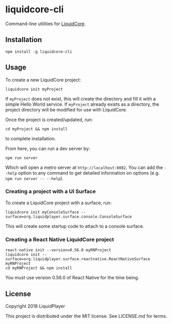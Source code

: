 # liquidcore-cli

Command-line utilities for [LiquidCore](https://github.com/LiquidPlayer/LiquidCore).

## Installation
    npm install -g liquidcore-cli

## Usage

To create a new LiquidCore project:

    liquidcore init myProject
    
If `myProject` does not exist, this will create the directory and fill it with a simple
Hello World service.  If `myProject` already exists as a directory, the project directory
will be modified for use with LiquidCore.

Once the project is created/updated, run:

    cd myProject && npm install
    
to complete installation.

From here, you can run a dev server by:

    npm run server

Which will open a metro server at `http://localhost:8082`.  You can add the `--help` option to any
command to get detailed information on options (e.g. `npm run server -- --help`).

### Creating a project with a UI Surface

To create a LiquidCore project with a surface, run:

    liquidcore init myConsoleSurface --surface=org.liquidplayer.surface.console.ConsoleSurface
    
This will create some startup code to attach to a console surface.

### Creating a React Native LiquidCore project

    react-native init --version=0.56.0 myRNProject
    liquidcore init --surface=org.liquidplayer.surface.reactnative.ReactNativeSurface myRNProject
    cd myRNProject && npm install
    
You must use version 0.56.0 of React Native for the time being.

## License

Copyright 2018 LiquidPlayer

This project is distributed under the MIT license.  See LICENSE.md for terms.
